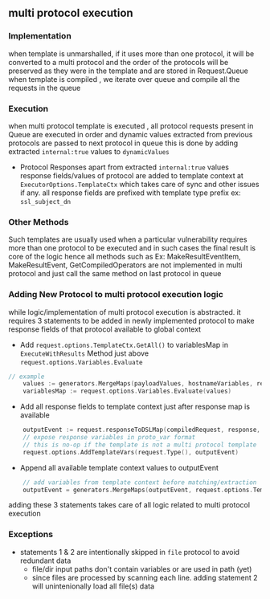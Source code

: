 ## multi protocol execution

### Implementation
when template is unmarshalled, if it uses more than one protocol, it will be converted to a multi protocol
and the order of the protocols will be preserved as they were in the template and are stored in Request.Queue
when template is compiled , we iterate over queue and compile all the requests in the queue

### Execution
when multi protocol template is executed , all protocol requests present in Queue are executed in order
and dynamic values extracted from previous protocols are passed to next protocol in queue
this is done by adding extracted `internal:true` values to `dynamicValues`

- Protocol Responses
apart from extracted `internal:true` values response fields/values of protocol are added to template context at `ExecutorOptions.TemplateCtx`
which takes care of sync and other issues if any. all response fields are prefixed with template type prefix ex: `ssl_subject_dn`

### Other Methods
Such templates are usually used when a particular vulnerability requires more than one protocol to be executed
and in such cases the final result is core of the logic hence all methods such as
Ex:  MakeResultEventItem, MakeResultEvent, GetCompiledOperators
are not implemented in multi protocol and just call the same method on last protocol in queue


### Adding New Protocol to multi protocol execution logic
while logic/implementation of multi protocol execution is abstracted. it requires 3 statements to be added in newly implemented protocol
to make response fields of that protocol available to global context

- Add `request.options.TemplateCtx.GetAll()` to variablesMap in `ExecuteWithResults` Method just above `request.options.Variables.Evaluate`
```go
// example
	values := generators.MergeMaps(payloadValues, hostnameVariables, request.options.TemplateCtx.GetAll())
	variablesMap := request.options.Variables.Evaluate(values)
```

- Add all response fields to template context just after response map is available
```go
	outputEvent := request.responseToDSLMap(compiledRequest, response, domain, question, traceData)
	// expose response variables in proto_var format
	// this is no-op if the template is not a multi protocol template
	request.options.AddTemplateVars(request.Type(), outputEvent)
```

- Append all available template context values to outputEvent
```go
	// add variables from template context before matching/extraction
	outputEvent = generators.MergeMaps(outputEvent, request.options.TemplateCtx.GetAll())
```

adding these 3 statements takes care of all logic related to multi protocol execution

### Exceptions
- statements 1 & 2 are intentionally skipped in `file` protocol to avoid redundant data
  - file/dir input paths don't contain variables or are used in path (yet) 
  - since files are processed by scanning each line. adding statement 2 will unintenionally load all file(s) data

